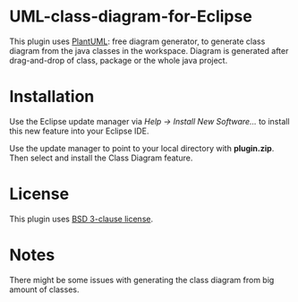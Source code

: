 # UML-class-diagram-for-Eclipse
This plugin uses [PlantUML](https://plantuml.com/): free diagram generator, to generate class diagram from the java classes in the workspace. Diagram is generated after drag-and-drop of class, package or the whole java project.

# Installation
Use the Eclipse update manager via *Help -> Install New Software...* to install this new feature into your Eclipse IDE.

Use the update manager to point to your local directory with **plugin.zip**. Then select and install the Class Diagram feature.

# License
This plugin uses [BSD 3-clause license](https://opensource.org/license/bsd-3-clause/).

# Notes
There might be some issues with generating the class diagram from big amount of classes.